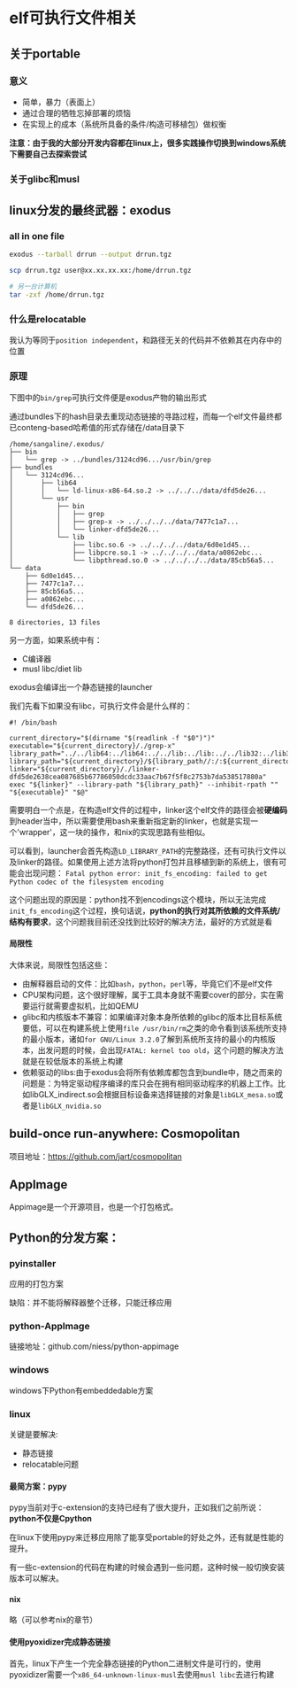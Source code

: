 # elf可执行文件相关

## 关于portable

### 意义
* 简单，暴力（表面上）
* 通过合理的牺牲忘掉部署的烦恼
* 在实现上的成本（系统所具备的条件/构造可移植包）做权衡

**注意：由于我的大部分开发内容都在linux上，很多实践操作切换到windows系统下需要自己去探索尝试**



### 关于glibc和musl


## linux分发的最终武器：exodus

### all in one file
```bash
exodus --tarball drrun --output drrun.tgz

scp drrun.tgz user@xx.xx.xx.xx:/home/drrun.tgz

# 另一台计算机
tar -zxf /home/drrun.tgz
```

### 什么是relocatable

我认为等同于`position independent`，和路径无关的代码并不依赖其在内存中的位置



### 原理

下图中的`bin/grep`可执行文件便是exodus产物的输出形式

通过bundles下的hash目录去重现动态链接的寻路过程，而每一个elf文件最终都已conteng-based哈希值的形式存储在/data目录下

```shell
/home/sangaline/.exodus/
├── bin
│   └── grep -> ../bundles/3124cd96.../usr/bin/grep
├── bundles
│   └── 3124cd96...
│       ├── lib64
│       │   └── ld-linux-x86-64.so.2 -> ../../../data/dfd5de26...
│       └── usr
│           ├── bin
│           │   ├── grep
│           │   ├── grep-x -> ../../../../data/7477c1a7...
│           │   └── linker-dfd5de26...
│           └── lib
│               ├── libc.so.6 -> ../../../../data/6d0e1d45...
│               ├── libpcre.so.1 -> ../../../../data/a0862ebc...
│               └── libpthread.so.0 -> ../../../../data/85cb56a5...
└── data
    ├── 6d0e1d45...
    ├── 7477c1a7...
    ├── 85cb56a5...
    ├── a0862ebc...
    └── dfd5de26...

8 directories, 13 files
```


另一方面，如果系统中有：

* C编译器
* musl libc/diet lib

exodus会编译出一个静态链接的launcher



我们先看下如果没有libc，可执行文件会是什么样的：

```shell
#! /bin/bash

current_directory="$(dirname "$(readlink -f "$0")")"
executable="${current_directory}/./grep-x"
library_path="../../lib64:../lib64:../../lib:../lib:../../lib32:../lib32"
library_path="${current_directory}/${library_path//:/:${current_directory}/}"
linker="${current_directory}/./linker-dfd5de2638cea087685b67786050dcdc33aac7b67f5f8c2753b7da538517880a"
exec "${linker}" --library-path "${library_path}" --inhibit-rpath "" "${executable}" "$@"
```

需要明白一个点是，在构造elf文件的过程中，linker这个elf文件的路径会被**硬编码**到header当中，所以需要使用bash来重新指定新的linker，也就是实现一个'wrapper'，这一块的操作，和nix的实现思路有些相似。

可以看到，launcher会首先构造`LD_LIBRARY_PATH`的完整路径，还有可执行文件以及linker的路径。如果使用上述方法将python打包并且移植到新的系统上，很有可能会出现问题：
`Fatal python error: init_fs_encoding: failed to get Python codec of the filesystem encoding`

这个问题出现的原因是：python找不到encodings这个模块，所以无法完成`init_fs_encoding`这个过程，换句话说，**python的执行对其所依赖的文件系统/结构有要求**，这个问题我目前还没找到比较好的解决方法，最好的方式就是看


#### 局限性
大体来说，局限性包括这些：
* 由解释器启动的文件：比如`bash`，`python`，`perl`等，毕竟它们不是elf文件
* CPU架构问题，这个很好理解，属于工具本身就不需要cover的部分，实在需要运行就需要虚拟机，比如QEMU
* glibc和内核版本不兼容：如果编译对象本身所依赖的glibc的版本比目标系统要低，可以在构建系统上使用`file /usr/bin/rm`之类的命令看到该系统所支持的最小版本，诸如`for GNU/Linux 3.2.0`了解到系统所支持的最小的内核版本，出发问题的时候，会出现`FATAL: kernel too old`，这个问题的解决方法就是在较低版本的系统上构建
* 依赖驱动的libs:由于exodus会将所有依赖库都包含到bundle中，随之而来的问题是：为特定驱动程序编译的库只会在拥有相同驱动程序的机器上工作。比如libGLX_indirect.so会根据目标设备来选择链接的对象是`libGLX_mesa.so`或者是`libGLX_nvidia.so`



## build-once run-anywhere: Cosmopolitan

项目地址：https://github.com/jart/cosmopolitan


## AppImage
Appimage是一个开源项目，也是一个打包格式。


## Python的分发方案：
### pyinstaller

应用的打包方案

缺陷：并不能将解释器整个迁移，只能迁移应用

### python-AppImage
链接地址：github.com/niess/python-appimage

### windows

windows下Python有embeddedable方案

### linux
关键是要解决:

* 静态链接
* relocatable问题



#### 最简方案：pypy

pypy当前对于c-extension的支持已经有了很大提升，正如我们之前所说：**python不仅是Cpython**

在linux下使用pypy来迁移应用除了能享受portable的好处之外，还有就是性能的提升。

有一些c-extension的代码在构建的时候会遇到一些问题，这种时候一般切换安装版本可以解决。



#### nix

略（可以参考nix的章节）

#### 使用pyoxidizer完成静态链接
首先，linux下产生一个完全静态链接的Python二进制文件是可行的，使用pyoxidizer需要一个`x86_64-unknown-linux-musl`去使用`musl libc`去进行构建

